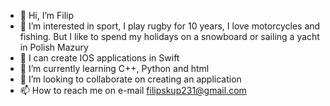 - 👋 Hi, I’m Filip
- 👀 I’m interested in sport, I play rugby for 10 years, I love motorcycles and fishing. But I like to spend my holidays on a snowboard or sailing a yacht in Polish Mazury
- 📱 I can create IOS applications in Swift
- 🌱 I’m currently learning C++, Python and html
- 💞️ I’m looking to collaborate on creating an application
- 📫 How to reach me on e-mail filipskup231@gmail.com
